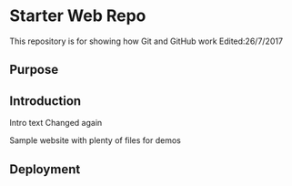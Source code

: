 # Starter Web Repo

This repository is for showing how Git and GitHub work
Edited:26/7/2017
## Purpose

## Introduction
Intro text
Changed again

Sample website with plenty of files for demos

## Deployment

